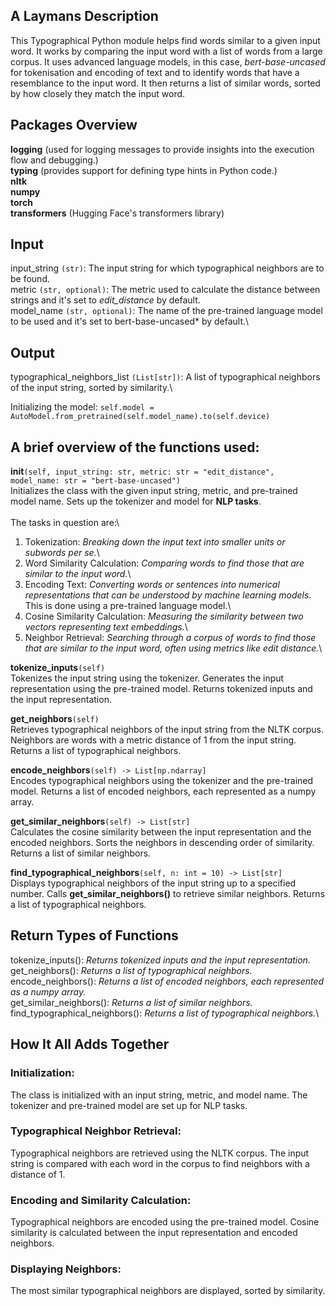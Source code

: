 ## A Laymans Description
This Typographical Python module helps find words similar to a given input word. It works by comparing the input word with a list of words from a large corpus. It uses advanced language models, in this case, *bert-base-uncased* for tokenisation and encoding of text and to identify words that have a resemblance to the input word. It then returns a list of similar words, sorted by how closely they match the input word.

## Packages Overview
**logging** (used for logging messages to provide insights into the execution flow and debugging.)\
**typing** (provides support for defining type hints in Python code.)\
**nltk**\
**numpy**\
**torch**\
**transformers** (Hugging Face's transformers library)

## Input

input_string `(str)`: The input string for which typographical neighbors are to be found.\
metric `(str, optional)`: The metric used to calculate the distance between strings and it's set to *edit_distance* by default.\
model_name `(str, optional)`: The name of the pre-trained language model to be used and it's set to bert-base-uncased* by default.\

## Output

typographical_neighbors_list `(List[str])`: A list of typographical neighbors of the input string, sorted by similarity.\

Initializing the model: `self.model = AutoModel.from_pretrained(self.model_name).to(self.device)`

## A brief overview of the functions used:

**__init__**`(self, input_string: str, metric: str = "edit_distance", model_name: str = "bert-base-uncased")`\
Initializes the class with the given input string, metric, and pre-trained model name.
Sets up the tokenizer and model for **NLP tasks**.\
\
The tasks in question are:\

1. Tokenization: *Breaking down the input text into smaller units or subwords per se.*\
2. Word Similarity Calculation: *Comparing words to find those that are similar to the input word.*\
3. Encoding Text: *Converting words or sentences into numerical representations that can be understood by machine learning models.* This is done using a pre-trained language model.\
4. Cosine Similarity Calculation: *Measuring the similarity between two vectors representing text embeddings.*\
5. Neighbor Retrieval: *Searching through a corpus of words to find those that are similar to the input word, often using metrics like edit distance.*\

**tokenize_inputs**`(self)`\
Tokenizes the input string using the tokenizer.
Generates the input representation using the pre-trained model.
Returns tokenized inputs and the input representation.

**get_neighbors**`(self)`\
Retrieves typographical neighbors of the input string from the NLTK corpus.
Neighbors are words with a metric distance of 1 from the input string.
Returns a list of typographical neighbors.

**encode_neighbors**`(self) -> List[np.ndarray]`\
Encodes typographical neighbors using the tokenizer and the pre-trained model.
Returns a list of encoded neighbors, each represented as a numpy array.

**get_similar_neighbors**`(self) -> List[str]`\
Calculates the cosine similarity between the input representation and the encoded neighbors.
Sorts the neighbors in descending order of similarity.
Returns a list of similar neighbors.

**find_typographical_neighbors**`(self, n: int = 10) -> List[str]`\
Displays typographical neighbors of the input string up to a specified number.
Calls **get_similar_neighbors()** to retrieve similar neighbors.
Returns a list of typographical neighbors.


## Return Types of Functions
tokenize_inputs(): *Returns tokenized inputs and the input representation.*\
get_neighbors(): *Returns a list of typographical neighbors.*\
encode_neighbors(): *Returns a list of encoded neighbors, each represented as a numpy array.*\
get_similar_neighbors(): *Returns a list of similar neighbors.*\
find_typographical_neighbors(): *Returns a list of typographical neighbors.*\

## How It All Adds Together

### Initialization:
The class is initialized with an input string, metric, and model name. The tokenizer and pre-trained model are set up for NLP tasks.

### Typographical Neighbor Retrieval:
Typographical neighbors are retrieved using the NLTK corpus. The input string is compared with each word in the corpus to find neighbors with a distance of 1.

### Encoding and Similarity Calculation:
Typographical neighbors are encoded using the pre-trained model. Cosine similarity is calculated between the input representation and encoded neighbors.

### Displaying Neighbors:
The most similar typographical neighbors are displayed, sorted by similarity.

